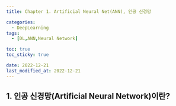 ```yaml
---
title: Chapter 1. Artificial Neural Net(ANN), 인공 신경망

categories: 
  - DeepLearning
tags:
  - [DL,ANN,Neural Network]

toc: true
toc_sticky: true

date: 2022-12-21
last_modified_at: 2022-12-21 
---
```


## 1. 인공 신경망(Artificial Neural Network)이란?
